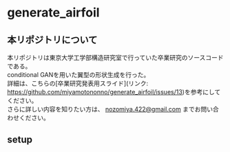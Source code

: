 # generate_airfoil

## 本リポジトリについて
本リポジトリは東京大学工学部構造研究室で行っていた卒業研究のソースコードである。  
conditional GANを用いた翼型の形状生成を行った。  
詳細は、こちらの[卒業研究発表用スライド](リンク: https://github.com/miyamotononno/generate_airfoil/issues/13)を参考にしてください。  
さらに詳しい内容を知りたい方は、 nozomiya.422@gmail.com までお問い合わせください。

## setup
